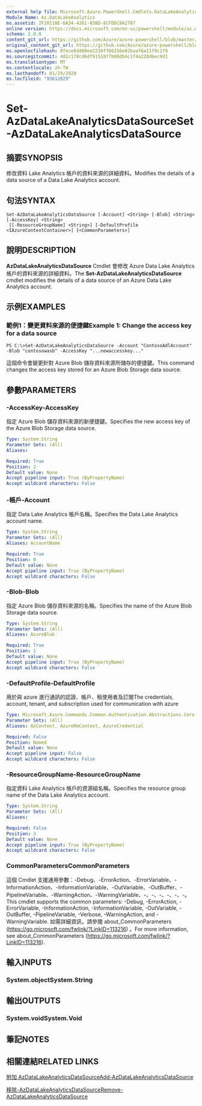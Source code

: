 ```yaml
---
external help file: Microsoft.Azure.PowerShell.Cmdlets.DataLakeAnalytics.dll-Help.xml
Module Name: Az.DataLakeAnalytics
ms.assetid: 2F28118E-6A34-4261-85BD-8CFDDC8A2707
online version: https://docs.microsoft.com/en-us/powershell/module/az.datalakeanalytics/set-azdatalakeanalyticsdatasource
schema: 2.0.0
content_git_url: https://github.com/Azure/azure-powershell/blob/master/src/DataLakeAnalytics/DataLakeAnalytics/help/Set-AzDataLakeAnalyticsDataSource.md
original_content_git_url: https://github.com/Azure/azure-powershell/blob/master/src/DataLakeAnalytics/DataLakeAnalytics/help/Set-AzDataLakeAnalyticsDataSource.md
ms.openlocfilehash: 8fece6d480ee2210ff66256e02baaf6a11f9c1f9
ms.sourcegitcommit: 4d2c178cd6df9151877b08d54c1f4a228dbec9d1
ms.translationtype: MT
ms.contentlocale: zh-TW
ms.lasthandoff: 01/29/2020
ms.locfileid: "93612829"
---
```

# <span data-ttu-id="bd030-101">Set-AzDataLakeAnalyticsDataSource</span><span class="sxs-lookup"><span data-stu-id="bd030-101">Set-AzDataLakeAnalyticsDataSource</span></span>

## <span data-ttu-id="bd030-102">摘要</span><span class="sxs-lookup"><span data-stu-id="bd030-102">SYNOPSIS</span></span>
<span data-ttu-id="bd030-103">修改資料 Lake Analytics 帳戶的資料來源的詳細資料。</span><span class="sxs-lookup"><span data-stu-id="bd030-103">Modifies the details of a data source of a Data Lake Analytics account.</span></span>

## <span data-ttu-id="bd030-104">句法</span><span class="sxs-lookup"><span data-stu-id="bd030-104">SYNTAX</span></span>

```
Set-AzDataLakeAnalyticsDataSource [-Account] <String> [-Blob] <String> [-AccessKey] <String>
 [[-ResourceGroupName] <String>] [-DefaultProfile <IAzureContextContainer>] [<CommonParameters>]
```

## <span data-ttu-id="bd030-105">說明</span><span class="sxs-lookup"><span data-stu-id="bd030-105">DESCRIPTION</span></span>
<span data-ttu-id="bd030-106">**AzDataLakeAnalyticsDataSource** Cmdlet 會修改 Azure Data Lake Analytics 帳戶的資料來源的詳細資料。</span><span class="sxs-lookup"><span data-stu-id="bd030-106">The **Set-AzDataLakeAnalyticsDataSource** cmdlet modifies the details of a data source of an Azure Data Lake Analytics account.</span></span>

## <span data-ttu-id="bd030-107">示例</span><span class="sxs-lookup"><span data-stu-id="bd030-107">EXAMPLES</span></span>

### <span data-ttu-id="bd030-108">範例1：變更資料來源的便捷鍵</span><span class="sxs-lookup"><span data-stu-id="bd030-108">Example 1: Change the access key for a data source</span></span>
```
PS C:\>Set-AzDataLakeAnalyticsDataSource -Account "ContosoAdlAccount" -Blob "contosowasb" -AccessKey "...newaccesskey..."
```

<span data-ttu-id="bd030-109">這個命令會變更針對 Azure Blob 儲存資料來源所儲存的便捷鍵。</span><span class="sxs-lookup"><span data-stu-id="bd030-109">This command changes the access key stored for an Azure Blob Storage data source.</span></span>

## <span data-ttu-id="bd030-110">參數</span><span class="sxs-lookup"><span data-stu-id="bd030-110">PARAMETERS</span></span>

### <span data-ttu-id="bd030-111">-AccessKey</span><span class="sxs-lookup"><span data-stu-id="bd030-111">-AccessKey</span></span>
<span data-ttu-id="bd030-112">指定 Azure Blob 儲存資料來源的新便捷鍵。</span><span class="sxs-lookup"><span data-stu-id="bd030-112">Specifies the new access key of the Azure Blob Storage data source.</span></span>

```yaml
Type: System.String
Parameter Sets: (All)
Aliases:

Required: True
Position: 2
Default value: None
Accept pipeline input: True (ByPropertyName)
Accept wildcard characters: False
```

### <span data-ttu-id="bd030-113">-帳戶</span><span class="sxs-lookup"><span data-stu-id="bd030-113">-Account</span></span>
<span data-ttu-id="bd030-114">指定 Data Lake Analytics 帳戶名稱。</span><span class="sxs-lookup"><span data-stu-id="bd030-114">Specifies the Data Lake Analytics account name.</span></span>

```yaml
Type: System.String
Parameter Sets: (All)
Aliases: AccountName

Required: True
Position: 0
Default value: None
Accept pipeline input: True (ByPropertyName)
Accept wildcard characters: False
```

### <span data-ttu-id="bd030-115">-Blob</span><span class="sxs-lookup"><span data-stu-id="bd030-115">-Blob</span></span>
<span data-ttu-id="bd030-116">指定 Azure Blob 儲存資料來源的名稱。</span><span class="sxs-lookup"><span data-stu-id="bd030-116">Specifies the name of the Azure Blob Storage data source.</span></span>

```yaml
Type: System.String
Parameter Sets: (All)
Aliases: AzureBlob

Required: True
Position: 1
Default value: None
Accept pipeline input: True (ByPropertyName)
Accept wildcard characters: False
```

### <span data-ttu-id="bd030-117">-DefaultProfile</span><span class="sxs-lookup"><span data-stu-id="bd030-117">-DefaultProfile</span></span>
<span data-ttu-id="bd030-118">用於與 azure 進行通訊的認證、帳戶、租使用者及訂閱</span><span class="sxs-lookup"><span data-stu-id="bd030-118">The credentials, account, tenant, and subscription used for communication with azure</span></span>

```yaml
Type: Microsoft.Azure.Commands.Common.Authentication.Abstractions.Core.IAzureContextContainer
Parameter Sets: (All)
Aliases: AzContext, AzureRmContext, AzureCredential

Required: False
Position: Named
Default value: None
Accept pipeline input: False
Accept wildcard characters: False
```

### <span data-ttu-id="bd030-119">-ResourceGroupName</span><span class="sxs-lookup"><span data-stu-id="bd030-119">-ResourceGroupName</span></span>
<span data-ttu-id="bd030-120">指定資料 Lake Analytics 帳戶的資源組名稱。</span><span class="sxs-lookup"><span data-stu-id="bd030-120">Specifies the resource group name of the Data Lake Analytics account.</span></span>

```yaml
Type: System.String
Parameter Sets: (All)
Aliases:

Required: False
Position: 3
Default value: None
Accept pipeline input: True (ByPropertyName)
Accept wildcard characters: False
```

### <span data-ttu-id="bd030-121">CommonParameters</span><span class="sxs-lookup"><span data-stu-id="bd030-121">CommonParameters</span></span>
<span data-ttu-id="bd030-122">這個 Cmdlet 支援通用參數：-Debug、-ErrorAction、-ErrorVariable、-InformationAction、-InformationVariable、-OutVariable、-OutBuffer、-PipelineVariable、-WarningAction、-WarningVariable、-、-、-、-、-、-。</span><span class="sxs-lookup"><span data-stu-id="bd030-122">This cmdlet supports the common parameters: -Debug, -ErrorAction, -ErrorVariable, -InformationAction, -InformationVariable, -OutVariable, -OutBuffer, -PipelineVariable, -Verbose, -WarningAction, and -WarningVariable.</span></span> <span data-ttu-id="bd030-123">如需詳細資訊，請參閱 about_CommonParameters (https://go.microsoft.com/fwlink/?LinkID=113216) 。</span><span class="sxs-lookup"><span data-stu-id="bd030-123">For more information, see about_CommonParameters (https://go.microsoft.com/fwlink/?LinkID=113216).</span></span>

## <span data-ttu-id="bd030-124">輸入</span><span class="sxs-lookup"><span data-stu-id="bd030-124">INPUTS</span></span>

### <span data-ttu-id="bd030-125">System.object</span><span class="sxs-lookup"><span data-stu-id="bd030-125">System.String</span></span>

## <span data-ttu-id="bd030-126">輸出</span><span class="sxs-lookup"><span data-stu-id="bd030-126">OUTPUTS</span></span>

### <span data-ttu-id="bd030-127">System.void</span><span class="sxs-lookup"><span data-stu-id="bd030-127">System.Void</span></span>

## <span data-ttu-id="bd030-128">筆記</span><span class="sxs-lookup"><span data-stu-id="bd030-128">NOTES</span></span>

## <span data-ttu-id="bd030-129">相關連結</span><span class="sxs-lookup"><span data-stu-id="bd030-129">RELATED LINKS</span></span>

[<span data-ttu-id="bd030-130">附加 AzDataLakeAnalyticsDataSource</span><span class="sxs-lookup"><span data-stu-id="bd030-130">Add-AzDataLakeAnalyticsDataSource</span></span>](./Add-AzDataLakeAnalyticsDataSource.md)

[<span data-ttu-id="bd030-131">移除-AzDataLakeAnalyticsDataSource</span><span class="sxs-lookup"><span data-stu-id="bd030-131">Remove-AzDataLakeAnalyticsDataSource</span></span>](./Remove-AzDataLakeAnalyticsDataSource.md)


